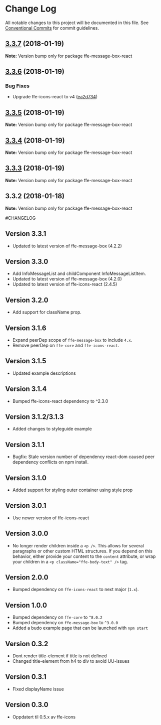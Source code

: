 # Change Log

All notable changes to this project will be documented in this file.
See [Conventional Commits](https://conventionalcommits.org) for commit guidelines.

 <a name="3.3.7"></a>
## [3.3.7](***REMOVED***) (2018-01-19)




**Note:** Version bump only for package ffe-message-box-react

 <a name="3.3.6"></a>
## [3.3.6](***REMOVED***) (2018-01-19)


### Bug Fixes

* Upgrade ffe-icons-react to v4 ([ea2d734](***REMOVED***))




<a name="3.3.5"></a>
## [3.3.5](***REMOVED***) (2018-01-19)




**Note:** Version bump only for package ffe-message-box-react

<a name="3.3.4"></a>
## [3.3.4](***REMOVED***) (2018-01-19)




**Note:** Version bump only for package ffe-message-box-react

<a name="3.3.3"></a>
## [3.3.3](***REMOVED***) (2018-01-19)




**Note:** Version bump only for package ffe-message-box-react

<a name="3.3.2"></a>
## 3.3.2 (2018-01-18)




**Note:** Version bump only for package ffe-message-box-react

#CHANGELOG
## Version 3.3.1
* Updated to latest version of ffe-message-box (4.2.2)

## Version 3.3.0
* Add InfoMessageList and childComponent InfoMessageListItem.
* Updated to latest version of ffe-message-box (4.2.0)
* Updated to latest version of ffe-icons-react (2.4.5)

## Version 3.2.0
* Add support for className prop.

## Version 3.1.6
* Expand peerDep scope of `ffe-message-box` to include `4.x`.
* Remove peerDep on `ffe-core` and `ffe-icons-react`.

## Version 3.1.5
* Updated example descriptions

## Version 3.1.4
* Bumped ffe-icons-react dependency to ^2.3.0

## Version 3.1.2/3.1.3
* Added changes to styleguide example

## Version 3.1.1
* Bugfix: Stale version number of dependency react-dom caused peer dependency conflicts on npm install.

## Version 3.1.0
* Added support for styling outer container using style prop

## Version 3.0.1
* Use newer version of ffe-icons-react

## Version 3.0.0
* No longer render children inside a `<p />`. This allows for several
paragraphs or other custom HTML structures. If you depend on this behavior,
either provide your content to the `content` attribute, or wrap your
children in a `<p className="ffe-body-text" />` tag.

## Version 2.0.0
* Bumped dependency on `ffe-icons-react` to next major (`1.x`).

## Version 1.0.0
* Bumped dependency on `ffe-core` to `^8.0.2`
* Bumped dependency on `ffe-message-box` to `^3.0.0`
* Added a budo example page that can be launched with `npm start`

## Version 0.3.2
* Dont render title-element if title is not defined
* Changed title-element from h4 to div to avoid UU-issues

## Version 0.3.1
* Fixed displayName issue

## Version 0.3.0
* Oppdatert til 0.5.x av ffe-icons
